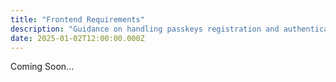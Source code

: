 ```yaml
---
title: "Frontend Requirements"
description: "Guidance on handling passkeys registration and authentication in the browser"
date: 2025-01-02T12:00:00.000Z
---
```


Coming Soon...

